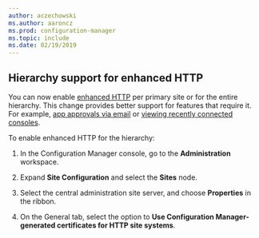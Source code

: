 ```yaml
---
author: aczechowski
ms.author: aaroncz
ms.prod: configuration-manager
ms.topic: include
ms.date: 02/19/2019
---
```


## <a name="bkmk_ehttp"></a> Hierarchy support for enhanced HTTP
<!--3798957-->

You can now enable [enhanced HTTP](/sccm/core/plan-design/hierarchy/enhanced-http) per primary site or for the entire hierarchy. This change provides better support for features that require it. For example, [app approvals via email](/sccm/apps/deploy-use/app-approval#bkmk_email-approve) or [viewing recently connected consoles](/sccm/core/get-started/2019/technical-preview-1901#bkmk_console).

To enable enhanced HTTP for the hierarchy:

1. In the Configuration Manager console, go to the **Administration** workspace.  

2. Expand **Site Configuration** and select the **Sites** node.  

3. Select the central administration site server, and choose **Properties** in the ribbon.  

4. On the General tab, select the option to **Use Configuration Manager-generated certificates for HTTP site systems**.  

